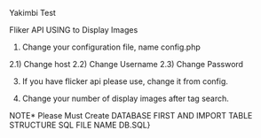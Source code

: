 Yakimbi Test

Fliker API USING to Display Images

1) Change your configuration file, name config.php

2.1) Change host
2.2) Change Username
2.3) Change Password

3) If you have flicker api please use, change it from config.

4) Change your number of display images after tag search.

NOTE* Please Must Create DATABASE FIRST AND IMPORT TABLE STRUCTURE SQL FILE NAME DB.SQL}
